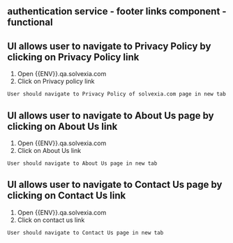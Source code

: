 ## authentication service - footer links component - functional

## UI allows user to navigate to Privacy Policy by clicking on Privacy Policy link

1. Open {{ENV}}.qa.solvexia.com
2. Click on Privacy policy link

`User should navigate to Privacy Policy of solvexia.com page in new tab `

## UI allows user to navigate to About Us page by clicking on About Us link

1. Open {{ENV}}.qa.solvexia.com
2. Click on About Us link

`User should navigate to About Us page in new tab `

## UI allows user to navigate to Contact Us page by clicking on Contact Us link

1. Open {{ENV}}.qa.solvexia.com
2. Click on contact us	link

`User should navigate to Contact Us page in new tab `
